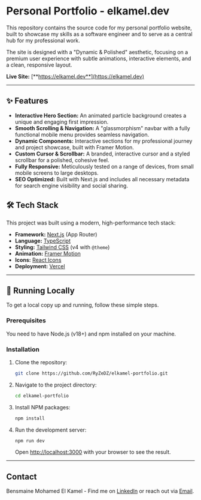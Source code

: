 # Personal Portfolio - elkamel.dev

This repository contains the source code for my personal portfolio website, built to showcase my skills as a software engineer and to serve as a central hub for my professional work.

The site is designed with a "Dynamic & Polished" aesthetic, focusing on a premium user experience with subtle animations, interactive elements, and a clean, responsive layout.

**Live Site:** [**https://elkamel.dev**](https://elkamel.dev)

---

## ✨ Features

- **Interactive Hero Section:** An animated particle background creates a unique and engaging first impression.
- **Smooth Scrolling & Navigation:** A "glassmorphism" navbar with a fully functional mobile menu provides seamless navigation.
- **Dynamic Components:** Interactive sections for my professional journey and project showcase, built with Framer Motion.
- **Custom Cursor & Scrollbar:** A branded, interactive cursor and a styled scrollbar for a polished, cohesive feel.
- **Fully Responsive:** Meticulously tested on a range of devices, from small mobile screens to large desktops.
- **SEO Optimized:** Built with Next.js and includes all necessary metadata for search engine visibility and social sharing.

## 🛠️ Tech Stack

This project was built using a modern, high-performance tech stack:

- **Framework:** [Next.js](https://nextjs.org/) (App Router)
- **Language:** [TypeScript](https://www.typescriptlang.org/)
- **Styling:** [Tailwind CSS](https://tailwindcss.com/) (v4 with `@theme`)
- **Animation:** [Framer Motion](https://www.framer.com/motion/)
- **Icons:** [React Icons](https://react-icons.github.io/react-icons/)
- **Deployment:** [Vercel](https://vercel.com/)

---

## 🚀 Running Locally

To get a local copy up and running, follow these simple steps.

### Prerequisites

You need to have Node.js (v18+) and npm installed on your machine.

### Installation

1.  Clone the repository:
    ```sh
    git clone https://github.com/RyZeDZ/elkamel-portfolio.git
    ```
2.  Navigate to the project directory:
    ```sh
    cd elkamel-portfolio
    ```
3.  Install NPM packages:
    ```sh
    npm install
    ```
4.  Run the development server:
    ```sh
    npm run dev
    ```
    Open [http://localhost:3000](http://localhost:3000) with your browser to see the result.

---

## Contact

Bensmaine Mohamed El Kamel - Find me on [LinkedIn](https://www.linkedin.com/in/elkamelbens) or reach out via [Email](mailto:bensmaine.kamel1@gmail.com).

